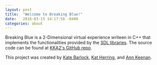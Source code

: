 ```yaml
---
layout: post
title:  "Welcome to Breaking Blue!"
date:   2016-03-15 14:17:58 -0400
categories: about
---
```


Breaking Blue is a 2-Dimensional virtual experience writeen in C++ that implements the functionalities provided by the [SDL libraries][sdl]. The source code can be found at [KKA2's GitHub repo][kka2-repo]. 

This project was created by [Kate Barlock][github-kate], [Kat Herring][github-kat], and [Ann Keenan][github-ann].

[sdl]: https://www.libsdl.org/
[kka2-repo]: https://github.com/KKA2/breakingblue
[github-kate]: https://github.com/kbarlock
[github-kat]: https://github.com/KatFaye
[github-ann]: https://github.com/akeenan2
